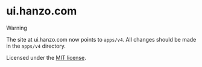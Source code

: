 # ui.hanzo.com

> [!WARNING]
> The site at ui.hanzo.com now points to `apps/v4`. All changes should be made in the `apps/v4` directory.

Licensed under the [MIT license](https://github.com/hanzo/ui/blob/main/LICENSE.md).

